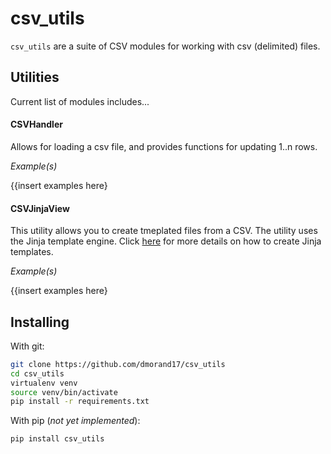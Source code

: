 # csv_utils

`csv_utils` are a suite of CSV modules for working with csv (delimited) files.

## Utilities
Current list of modules includes...

#### CSVHandler
Allows for loading a csv file, and provides functions for updating 1..n rows.

*Example(s)*

{{insert examples here}

#### CSVJinjaView
This utility allows you to create tmeplated files from a CSV.  The utility uses the Jinja template engine.  Click [here](https://jinja.palletsprojects.com/en/2.10.x/) for more details on how to create Jinja templates.

*Example(s)*

{{insert examples here}

## Installing
With git:
```bash
git clone https://github.com/dmorand17/csv_utils
cd csv_utils
virtualenv venv
source venv/bin/activate
pip install -r requirements.txt
```

With pip (_not yet implemented_):
```bash
pip install csv_utils
```